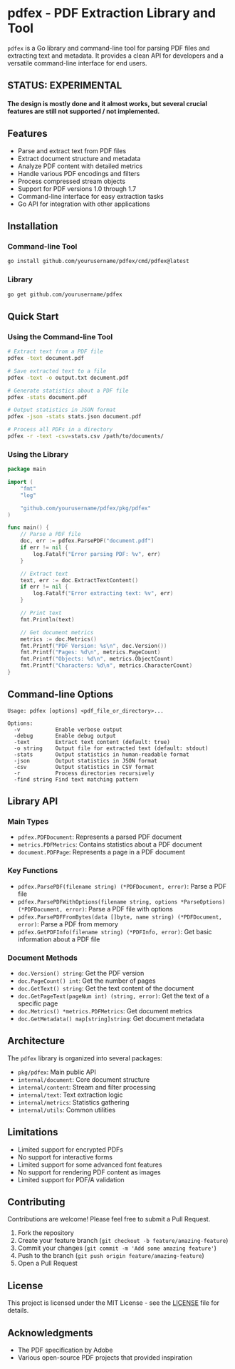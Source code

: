 # pdfex - PDF Extraction Library and Tool

`pdfex` is a Go library and command-line tool for parsing PDF files and extracting text and metadata. It provides a clean API for developers and a versatile command-line interface for end users.

## STATUS: EXPERIMENTAL
#### The design is mostly done and it almost works, but several crucial features are still not supported / not implemented.

## Features

- Parse and extract text from PDF files
- Extract document structure and metadata
- Analyze PDF content with detailed metrics
- Handle various PDF encodings and filters
- Process compressed stream objects
- Support for PDF versions 1.0 through 1.7
- Command-line interface for easy extraction tasks
- Go API for integration with other applications

## Installation

### Command-line Tool

```bash
go install github.com/yourusername/pdfex/cmd/pdfex@latest
```

### Library

```bash
go get github.com/yourusername/pdfex
```

## Quick Start

### Using the Command-line Tool

```bash
# Extract text from a PDF file
pdfex -text document.pdf

# Save extracted text to a file
pdfex -text -o output.txt document.pdf

# Generate statistics about a PDF file
pdfex -stats document.pdf

# Output statistics in JSON format
pdfex -json -stats stats.json document.pdf

# Process all PDFs in a directory
pdfex -r -text -csv=stats.csv /path/to/documents/
```

### Using the Library

```go
package main

import (
	"fmt"
	"log"

	"github.com/yourusername/pdfex/pkg/pdfex"
)

func main() {
	// Parse a PDF file
	doc, err := pdfex.ParsePDF("document.pdf")
	if err != nil {
		log.Fatalf("Error parsing PDF: %v", err)
	}

	// Extract text
	text, err := doc.ExtractTextContent()
	if err != nil {
		log.Fatalf("Error extracting text: %v", err)
	}

	// Print text
	fmt.Println(text)

	// Get document metrics
	metrics := doc.Metrics()
	fmt.Printf("PDF Version: %s\n", doc.Version())
	fmt.Printf("Pages: %d\n", metrics.PageCount)
	fmt.Printf("Objects: %d\n", metrics.ObjectCount)
	fmt.Printf("Characters: %d\n", metrics.CharacterCount)
}
```

## Command-line Options

```
Usage: pdfex [options] <pdf_file_or_directory>...

Options:
  -v           Enable verbose output
  -debug       Enable debug output
  -text        Extract text content (default: true)
  -o string    Output file for extracted text (default: stdout)
  -stats       Output statistics in human-readable format
  -json        Output statistics in JSON format
  -csv         Output statistics in CSV format
  -r           Process directories recursively
  -find string Find text matching pattern
```

## Library API

### Main Types

- `pdfex.PDFDocument`: Represents a parsed PDF document
- `metrics.PDFMetrics`: Contains statistics about a PDF document
- `document.PDFPage`: Represents a page in a PDF document

### Key Functions

- `pdfex.ParsePDF(filename string) (*PDFDocument, error)`: Parse a PDF file
- `pdfex.ParsePDFWithOptions(filename string, options *ParseOptions) (*PDFDocument, error)`: Parse a PDF file with options
- `pdfex.ParsePDFFromBytes(data []byte, name string) (*PDFDocument, error)`: Parse a PDF from memory
- `pdfex.GetPDFInfo(filename string) (*PDFInfo, error)`: Get basic information about a PDF file

### Document Methods

- `doc.Version() string`: Get the PDF version
- `doc.PageCount() int`: Get the number of pages
- `doc.GetText() string`: Get the text content of the document
- `doc.GetPageText(pageNum int) (string, error)`: Get the text of a specific page
- `doc.Metrics() *metrics.PDFMetrics`: Get document metrics
- `doc.GetMetadata() map[string]string`: Get document metadata

## Architecture

The `pdfex` library is organized into several packages:

- `pkg/pdfex`: Main public API
- `internal/document`: Core document structure
- `internal/content`: Stream and filter processing
- `internal/text`: Text extraction logic
- `internal/metrics`: Statistics gathering
- `internal/utils`: Common utilities

## Limitations

- Limited support for encrypted PDFs
- No support for interactive forms
- Limited support for some advanced font features
- No support for rendering PDF content as images
- Limited support for PDF/A validation

## Contributing

Contributions are welcome! Please feel free to submit a Pull Request.

1. Fork the repository
2. Create your feature branch (`git checkout -b feature/amazing-feature`)
3. Commit your changes (`git commit -m 'Add some amazing feature'`)
4. Push to the branch (`git push origin feature/amazing-feature`)
5. Open a Pull Request

## License

This project is licensed under the MIT License - see the [LICENSE](LICENSE) file for details.

## Acknowledgments

- The PDF specification by Adobe
- Various open-source PDF projects that provided inspiration
